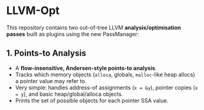 # LLVM-Opt

This repository contains two out-of-tree LLVM **analysis/optimisation passes** built as plugins using the new PassManager:

## 1. Points-to Analysis
- A **flow-insensitive, Andersen-style points-to analysis**.
- Tracks which memory objects (`alloca`, globals, `malloc`-like heap allocs) a pointer value may refer to.
- Very simple: handles address-of assignments (`x = &y`), pointer copies (`x = y`), and basic heap/global/alloca objects.
- Prints the set of possible objects for each pointer SSA value.